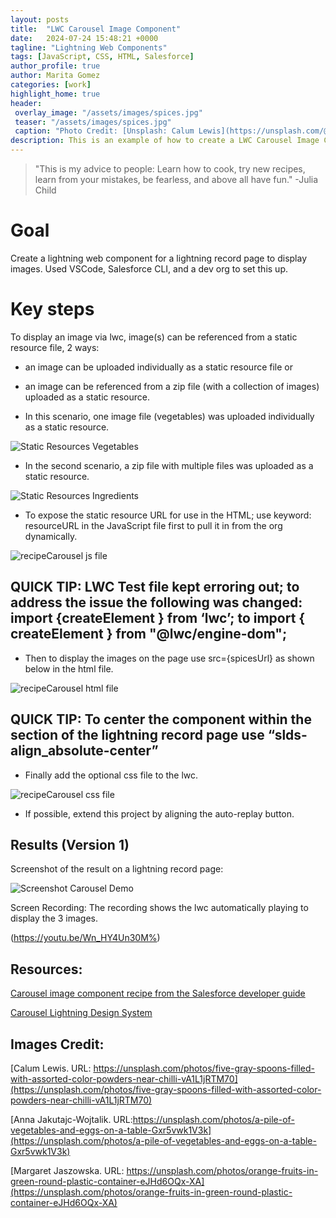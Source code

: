 ```yaml
---
layout: posts
title:  "LWC Carousel Image Component"
date:   2024-07-24 15:48:21 +0000
tagline: "Lightning Web Components"
tags: [JavaScript, CSS, HTML, Salesforce]
author_profile: true
author: Marita Gomez
categories: [work]
highlight_home: true
header:
 overlay_image: "/assets/images/spices.jpg"
 teaser: "/assets/images/spices.jpg"
 caption: "Photo Credit: [Unsplash: Calum Lewis](https://unsplash.com/@calumlewis)"
description: This is an example of how to create a LWC Carousel Image Component
---
```

>"This is my advice to people: Learn how to cook, try new recipes, learn from your mistakes, be fearless, and above all have fun."
-Julia Child

# Goal

Create a lightning web component for a lightning record page to display images. Used VSCode, Salesforce CLI, and a dev org to set this up.

# Key steps

To display an image via lwc, image(s) can be referenced from a static resource file, 2 ways:
* an image can be uploaded individually as a static resource file or 
* an image can be referenced from a zip file (with a collection of images) uploaded as a static resource.

* In this scenario, one image file (vegetables) was uploaded individually as a static resource.

![Static Resources Vegetables](/assets/images/StaticResourcesVegetables.png)

* In the second scenario, a zip file with multiple files was uploaded as a static resource.
    
![Static Resources Ingredients](/assets/images/StaticResourcesIngredients.png)

 * To expose the static resource URL for use in the HTML; use keyword: resourceURL in the JavaScript file first to pull it in from the org dynamically.

![recipeCarousel js file](/assets/images/recipeCarousel-js.png)

## QUICK TIP: LWC Test file kept erroring out; to address the issue the following was changed: import {createElement } from ‘lwc’; to import { createElement } from "@lwc/engine-dom";

* Then to display the images on the page use src={spicesUrl} as shown below in the html file.

![recipeCarousel html file](/assets/images/recipeCarousel-html.png)

## QUICK TIP: To center the component within the section of the lightning record page use “slds-align_absolute-center”

* Finally add the optional css file to the lwc.

![recipeCarousel css file](/assets/images/recipeCarousel-css.png)

* If possible, extend this project by aligning the auto-replay button.

## Results (Version 1)

Screenshot of the result on a lightning record page:

![Screenshot Carousel Demo](/assets/images/ScreenshotCarouselDemo.png)

Screen Recording:
The recording shows the lwc automatically playing to display the 3 images.

(https://youtu.be/Wn_HY4Un30M%)

## Resources:

[Carousel image component recipe from the Salesforce developer guide](https://developer.salesforce.com/docs/component-library/bundle/lightning-carousel-image/documentation%)

[Carousel Lightning Design System](https://www.lightningdesignsystem.com/components/carousel/)

## Images Credit:

[Calum Lewis. URL: https://unsplash.com/photos/five-gray-spoons-filled-with-assorted-color-powders-near-chilli-vA1L1jRTM70](https://unsplash.com/photos/five-gray-spoons-filled-with-assorted-color-powders-near-chilli-vA1L1jRTM70)

[Anna Jakutajc-Wojtalik. URL:https://unsplash.com/photos/a-pile-of-vegetables-and-eggs-on-a-table-Gxr5vwk1V3k](https://unsplash.com/photos/a-pile-of-vegetables-and-eggs-on-a-table-Gxr5vwk1V3k)

[Margaret Jaszowska. URL: https://unsplash.com/photos/orange-fruits-in-green-round-plastic-container-eJHd6OQx-XA](https://unsplash.com/photos/orange-fruits-in-green-round-plastic-container-eJHd6OQx-XA)